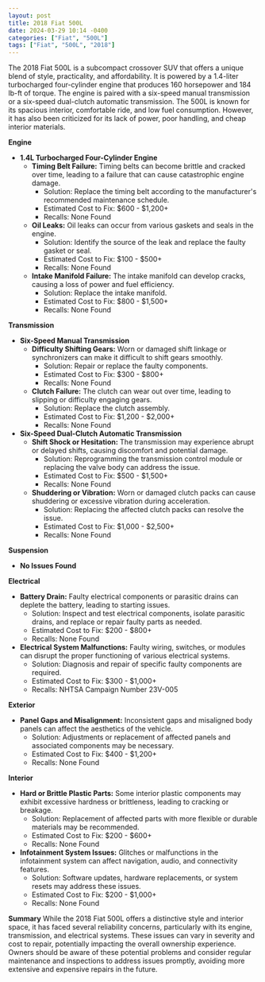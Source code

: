 ```yaml
---
layout: post
title: 2018 Fiat 500L
date: 2024-03-29 10:14 -0400
categories: ["Fiat", "500L"]
tags: ["Fiat", "500L", "2018"]
---
```

The 2018 Fiat 500L is a subcompact crossover SUV that offers a unique blend of style, practicality, and affordability. It is powered by a 1.4-liter turbocharged four-cylinder engine that produces 160 horsepower and 184 lb-ft of torque. The engine is paired with a six-speed manual transmission or a six-speed dual-clutch automatic transmission. The 500L is known for its spacious interior, comfortable ride, and low fuel consumption. However, it has also been criticized for its lack of power, poor handling, and cheap interior materials.

**Engine**
* **1.4L Turbocharged Four-Cylinder Engine**
    * **Timing Belt Failure:** Timing belts can become brittle and cracked over time, leading to a failure that can cause catastrophic engine damage. 
        * Solution: Replace the timing belt according to the manufacturer's recommended maintenance schedule.
        * Estimated Cost to Fix: $600 - $1,200+
        * Recalls: None Found
    * **Oil Leaks:** Oil leaks can occur from various gaskets and seals in the engine. 
        * Solution: Identify the source of the leak and replace the faulty gasket or seal.
        * Estimated Cost to Fix: $100 - $500+
        * Recalls: None Found
    * **Intake Manifold Failure:** The intake manifold can develop cracks, causing a loss of power and fuel efficiency. 
        * Solution: Replace the intake manifold.
        * Estimated Cost to Fix: $800 - $1,500+
        * Recalls: None Found

**Transmission**
* **Six-Speed Manual Transmission**
    * **Difficulty Shifting Gears:** Worn or damaged shift linkage or synchronizers can make it difficult to shift gears smoothly. 
        * Solution: Repair or replace the faulty components.
        * Estimated Cost to Fix: $300 - $800+
        * Recalls: None Found
    * **Clutch Failure:** The clutch can wear out over time, leading to slipping or difficulty engaging gears. 
        * Solution: Replace the clutch assembly.
        * Estimated Cost to Fix: $1,200 - $2,000+
        * Recalls: None Found
* **Six-Speed Dual-Clutch Automatic Transmission**
    * **Shift Shock or Hesitation:** The transmission may experience abrupt or delayed shifts, causing discomfort and potential damage. 
        * Solution: Reprogramming the transmission control module or replacing the valve body can address the issue.
        * Estimated Cost to Fix: $500 - $1,500+
        * Recalls: None Found
    * **Shuddering or Vibration:** Worn or damaged clutch packs can cause shuddering or excessive vibration during acceleration. 
        * Solution: Replacing the affected clutch packs can resolve the issue.
        * Estimated Cost to Fix: $1,000 - $2,500+
        * Recalls: None Found

**Suspension**
* **No Issues Found**

**Electrical**
* **Battery Drain:** Faulty electrical components or parasitic drains can deplete the battery, leading to starting issues. 
    * Solution: Inspect and test electrical components, isolate parasitic drains, and replace or repair faulty parts as needed.
    * Estimated Cost to Fix: $200 - $800+
    * Recalls: None Found
* **Electrical System Malfunctions:** Faulty wiring, switches, or modules can disrupt the proper functioning of various electrical systems. 
    * Solution: Diagnosis and repair of specific faulty components are required.
    * Estimated Cost to Fix: $300 - $1,000+
    * Recalls: NHTSA Campaign Number 23V-005

**Exterior**
* **Panel Gaps and Misalignment:** Inconsistent gaps and misaligned body panels can affect the aesthetics of the vehicle. 
    * Solution: Adjustments or replacement of affected panels and associated components may be necessary.
    * Estimated Cost to Fix: $400 - $1,200+
    * Recalls: None Found

**Interior**
* **Hard or Brittle Plastic Parts:** Some interior plastic components may exhibit excessive hardness or brittleness, leading to cracking or breakage. 
    * Solution: Replacement of affected parts with more flexible or durable materials may be recommended.
    * Estimated Cost to Fix: $200 - $600+
    * Recalls: None Found
* **Infotainment System Issues:** Glitches or malfunctions in the infotainment system can affect navigation, audio, and connectivity features. 
    * Solution: Software updates, hardware replacements, or system resets may address these issues.
    * Estimated Cost to Fix: $200 - $1,000+
    * Recalls: None Found


**Summary**
While the 2018 Fiat 500L offers a distinctive style and interior space, it has faced several reliability concerns, particularly with its engine, transmission, and electrical systems. These issues can vary in severity and cost to repair, potentially impacting the overall ownership experience. Owners should be aware of these potential problems and consider regular maintenance and inspections to address issues promptly, avoiding more extensive and expensive repairs in the future.
